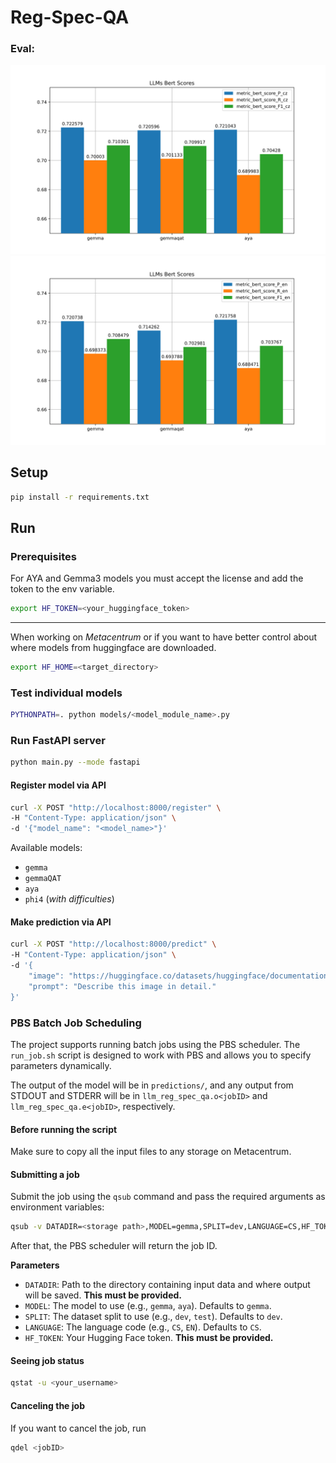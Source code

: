 # Reg-Spec-QA

### Eval:
![bert_scores_cz](./pics/eval_bert_cz.svg)
![bert_scores_en](./pics/eval_bert_en.svg)

## Setup

```bash
pip install -r requirements.txt
```

## Run

### Prerequisites
For AYA and Gemma3 models you must accept the license and add the token to the env variable.

```bash
export HF_TOKEN=<your_huggingface_token>
```
***
When working on *Metacentrum* or if you want to have better control about where models from huggingface are downloaded.

```bash
export HF_HOME=<target_directory>
```

### Test individual models

```bash
PYTHONPATH=. python models/<model_module_name>.py
```

### Run FastAPI server

```bash
python main.py --mode fastapi
```

#### Register model via API

```bash
curl -X POST "http://localhost:8000/register" \
-H "Content-Type: application/json" \
-d '{"model_name": "<model_name>"}'
```
Available models:
- `gemma`
- `gemmaQAT`
- `aya`
- `phi4` (*with difficulties*)

#### Make prediction via API

```bash
curl -X POST "http://localhost:8000/predict" \
-H "Content-Type: application/json" \
-d '{
    "image": "https://huggingface.co/datasets/huggingface/documentation-images/resolve/main/bee.jpg",
    "prompt": "Describe this image in detail."
}'
```

### PBS Batch Job Scheduling
The project supports running batch jobs using the PBS scheduler. The `run_job.sh` script is designed to work with PBS and allows you to specify parameters dynamically.

The output of the model will be in `predictions/`, and any output from STDOUT and STDERR will be in `llm_reg_spec_qa.o<jobID>` and `llm_reg_spec_qa.e<jobID>`, respectively.

#### Before running the script
Make sure to copy all the input files to any storage on Metacentrum.

#### Submitting a job
Submit the job using the `qsub` command and pass the required arguments as environment variables:

```bash
qsub -v DATADIR=<storage path>,MODEL=gemma,SPLIT=dev,LANGUAGE=CS,HF_TOKEN=<your_huggingface_token> run_job.sh
```
After that, the PBS scheduler will return the job ID.

**Parameters**
- `DATADIR`: Path to the directory containing input data and where output will be saved. **This must be provided.**
- `MODEL`: The model to use (e.g., `gemma`, `aya`). Defaults to `gemma`.
- `SPLIT`: The dataset split to use (e.g., `dev`, `test`). Defaults to `dev`.
- `LANGUAGE`: The language code (e.g., `CS`, `EN`). Defaults to `CS`.
- `HF_TOKEN`: Your Hugging Face token. **This must be provided.**

#### Seeing job status
```bash
qstat -u <your_username>
```

#### Canceling the job
If you want to cancel the job, run
```bash
qdel <jobID>
```






